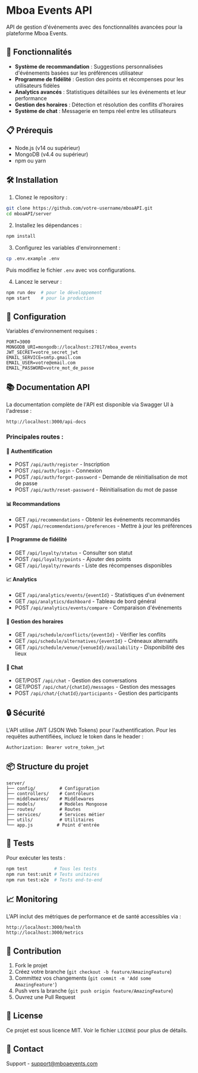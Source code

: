 # Mboa Events API

API de gestion d'événements avec des fonctionnalités avancées pour la plateforme Mboa Events.

## 🚀 Fonctionnalités

- **Système de recommandation** : Suggestions personnalisées d'événements basées sur les préférences utilisateur
- **Programme de fidélité** : Gestion des points et récompenses pour les utilisateurs fidèles
- **Analytics avancés** : Statistiques détaillées sur les événements et leur performance
- **Gestion des horaires** : Détection et résolution des conflits d'horaires
- **Système de chat** : Messagerie en temps réel entre les utilisateurs

## 📋 Prérequis

- Node.js (v14 ou supérieur)
- MongoDB (v4.4 ou supérieur)
- npm ou yarn

## 🛠 Installation

1. Clonez le repository :
```bash
git clone https://github.com/votre-username/mboaAPI.git
cd mboaAPI/server
```

2. Installez les dépendances :
```bash
npm install
```

3. Configurez les variables d'environnement :
```bash
cp .env.example .env
```
Puis modifiez le fichier `.env` avec vos configurations.

4. Lancez le serveur :
```bash
npm run dev  # pour le développement
npm start    # pour la production
```

## 🔑 Configuration

Variables d'environnement requises :

```env
PORT=3000
MONGODB_URI=mongodb://localhost:27017/mboa_events
JWT_SECRET=votre_secret_jwt
EMAIL_SERVICE=smtp.gmail.com
EMAIL_USER=votre@email.com
EMAIL_PASSWORD=votre_mot_de_passe
```

## 📚 Documentation API

La documentation complète de l'API est disponible via Swagger UI à l'adresse :
```
http://localhost:3000/api-docs
```

### Principales routes :

#### 🔐 Authentification
- POST `/api/auth/register` - Inscription
- POST `/api/auth/login` - Connexion
- POST `/api/auth/forgot-password` - Demande de réinitialisation de mot de passe
- POST `/api/auth/reset-password` - Réinitialisation du mot de passe

#### 📊 Recommandations
- GET `/api/recommendations` - Obtenir les événements recommandés
- POST `/api/recommendations/preferences` - Mettre à jour les préférences

#### 🎁 Programme de fidélité
- GET `/api/loyalty/status` - Consulter son statut
- POST `/api/loyalty/points` - Ajouter des points
- GET `/api/loyalty/rewards` - Liste des récompenses disponibles

#### 📈 Analytics
- GET `/api/analytics/events/{eventId}` - Statistiques d'un événement
- GET `/api/analytics/dashboard` - Tableau de bord général
- POST `/api/analytics/events/compare` - Comparaison d'événements

#### 📅 Gestion des horaires
- GET `/api/schedule/conflicts/{eventId}` - Vérifier les conflits
- GET `/api/schedule/alternatives/{eventId}` - Créneaux alternatifs
- GET `/api/schedule/venue/{venueId}/availability` - Disponibilité des lieux

#### 💬 Chat
- GET/POST `/api/chat` - Gestion des conversations
- GET/POST `/api/chat/{chatId}/messages` - Gestion des messages
- POST `/api/chat/{chatId}/participants` - Gestion des participants

## 🔒 Sécurité

L'API utilise JWT (JSON Web Tokens) pour l'authentification. Pour les requêtes authentifiées, incluez le token dans le header :

```http
Authorization: Bearer votre_token_jwt
```

## 📦 Structure du projet

```
server/
├── config/         # Configuration
├── controllers/    # Contrôleurs
├── middlewares/    # Middlewares
├── models/         # Modèles Mongoose
├── routes/         # Routes
├── services/       # Services métier
├── utils/          # Utilitaires
└── app.js         # Point d'entrée
```

## 🧪 Tests

Pour exécuter les tests :

```bash
npm test          # Tous les tests
npm run test:unit # Tests unitaires
npm run test:e2e  # Tests end-to-end
```

## 📈 Monitoring

L'API inclut des métriques de performance et de santé accessibles via :
```
http://localhost:3000/health
http://localhost:3000/metrics
```

## 🤝 Contribution

1. Fork le projet
2. Créez votre branche (`git checkout -b feature/AmazingFeature`)
3. Committez vos changements (`git commit -m 'Add some AmazingFeature'`)
4. Push vers la branche (`git push origin feature/AmazingFeature`)
5. Ouvrez une Pull Request

## 📝 License

Ce projet est sous licence MIT. Voir le fichier `LICENSE` pour plus de détails.

## 📧 Contact

Support - support@mboaevents.com
